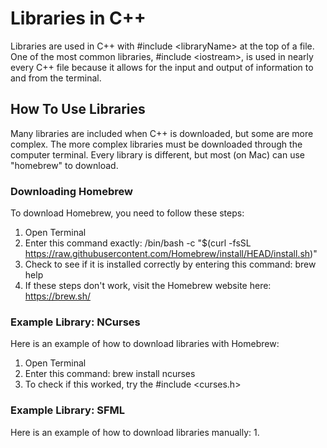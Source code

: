 # Libraries in C++

Libraries are used in C++ with #include \<libraryName\> at the top of a file. One of the most common libraries, #include \<iostream\>, is used in nearly every C++ file because it allows for the input and output of information to and from the terminal. 

## How To Use Libraries

Many libraries are included when C++ is downloaded, but some are more complex. The more complex libraries must be downloaded through the computer terminal. Every library is different, but most (on Mac) can use "homebrew" to download. 

### Downloading Homebrew

To download Homebrew, you need to follow these steps:   
1. Open Terminal
2. Enter this command exactly: /bin/bash -c "$(curl -fsSL https://raw.githubusercontent.com/Homebrew/install/HEAD/install.sh)"
3. Check to see if it is installed correctly by entering this command: brew help
4. If these steps don't work, visit the Homebrew website here: https://brew.sh/

### Example Library: NCurses

Here is an example of how to download libraries with Homebrew:   
1. Open Terminal
2. Enter this command: brew install ncurses
3. To check if this worked, try the #include \<curses.h\>

### Example Library: SFML

Here is an example of how to download libraries manually:
1. 

